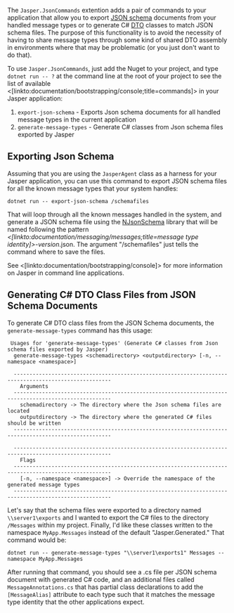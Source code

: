 <!--title:Jasper.JsonCommands-->

The `Jasper.JsonCommands` extention adds a pair of commands to your application that allow you to export [JSON schema](http://json-schema.org/) documents from your handled message types or to generate C# [DTO](https://en.wikipedia.org/wiki/Data_transfer_object) classes to 
match JSON schema files. The purpose of this functionality is to avoid the necessity of having to share message types through some kind of shared DTO assembly in environments where that may be
problematic (or you just don't want to do that).

To use `Jasper.JsonCommands`, just add the Nuget to your project, and type `dotnet run -- ?` at the command line at the root of your project to see the list of available <[linkto:documentation/bootstrapping/console;title=commands]> in your Jasper application:

1. `export-json-schema` - Exports Json schema documents for all handled message types in the current application
1. `generate-message-types` - Generate C# classes from Json schema files exported by Jasper


## Exporting Json Schema

Assuming that you are using the `JasperAgent` class as a harness for your Jasper application, you can use this command to export JSON schema files for all the known message types that your system handles:

```
dotnet run -- export-json-schema /schemafiles
```

That will loop through all the known messages handled in the system, and generate a JSON schema file
using the [NJsonSchema](https://github.com/RSuter/NJsonSchema) library that will be named following the pattern *<[linkto:documentation/messaging/messages;title=message type identity]>*-*version*.json. The argument "/schemafiles" just tells the command where to save the files.

See <[linkto:documentation/bootstrapping/console]> for more information on Jasper in command line applications.

## Generating C# DTO Class Files from JSON Schema Documents

To generate C# DTO class files from the JSON Schema documents, the `generate-message-types` command
has this usage:

```
 Usages for 'generate-message-types' (Generate C# classes from Json schema files exported by Jasper)
  generate-message-types <schemadirectory> <outputdirectory> [-n, --namespace <namespace>]

  -----------------------------------------------------------------------------------------------------
    Arguments
  -----------------------------------------------------------------------------------------------------
    schemadirectory -> The directory where the Json schema files are located
    outputdirectory -> The directory where the generated C# files should be written
  -----------------------------------------------------------------------------------------------------

  -----------------------------------------------------------------------------------------------------
    Flags
  -----------------------------------------------------------------------------------------------------
    [-n, --namespace <namespace>] -> Override the namespace of the generated message types
  -----------------------------------------------------------------------------------------------------
```

Let's say that the schema files were exported to a directory named `\\server1\exports` and I wanted to export the C# files to the directory `/Messages` within my project. Finally, I'd like these classes written to the namespace `MyApp.Messages` instead of the default "Jasper.Generated." That command would be:

```
dotnet run -- generate-message-types "\\server1\exports1" Messages --namespace MyApp.Messages
```

After running that command, you should see a .cs file per JSON schema document with generated C# code, and an additional files called `MessageAnnotations.cs` that has partial class declarations to add
the `[MessageAlias]` attribute to each type such that it matches the message type identity that the other applications expect.